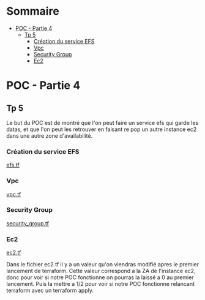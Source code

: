 # Sommaire

- [POC - Partie 4](#poc---partie-4)
  - [Tp 5](#tp-5)
    - [Création du service EFS](#création-du-service-efs)
    - [Vpc](#vpc)
    - [Security Group](#security-group)
    - [Ec2](#ec2)

# POC - Partie 4

## Tp 5 

Le but du POC est de montré que l'on peut faire un service efs qui garde les datas, 
et que l'on peut les retrouver en faisant re pop un autre instance ec2 dans une autre zone d'availabilité.

### Création du service EFS

[efs.tf](./tp5/efs.tf)

### Vpc 

[vpc.tf](./tp5/vpc.tf)

### Security Group

[security_group.tf](./tp5/secu.tf)

### Ec2

[ec2.tf](./tp5/ec2.tf)

Dans le fichier ec2.tf il y a un valeur qu'on viendras modifié apres le premier lancement de terraform.
Cette valeur correspond a la ZA de l'instance ec2, donc pour voir si notre POC fonctionne on pourras la laissé a 0 au premier lancement.
Puis la mettre a 1/2 pour voir si notre POC fonctionne relancant terraform avec un terraform apply.
